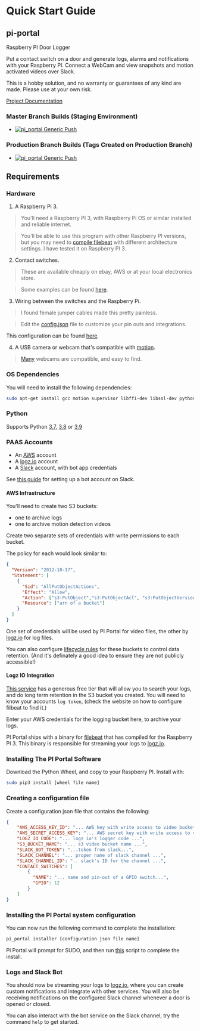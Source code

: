 # Quick Start Guide

## pi-portal

Raspberry PI Door Logger

Put a contact switch on a door and generate logs, alarms and notifications with your Raspberry PI.  Connect a WebCam and view snapshots and motion activated videos over Slack.

This is a hobby solution, and no warranty or guarantees of any kind are made.  Please use at your own risk.

[Project Documentation](https://pi_portal.readthedocs.io/)

### Master Branch Builds (Staging Environment)
- [![pi_portal Generic Push](https://github.com/pi-portal/pi_portal/workflows/pi_portal-push-generic/badge.svg?branch=master)](https://github.com/pi-portal/pi_portal/actions)

### Production Branch Builds (Tags Created on Production Branch)
- [![pi_portal Generic Push](https://github.com/pi-portal/pi_portal/workflows/pi_portal-push-generic/badge.svg?branch=production)](https://github.com/pi-portal/pi_portal/actions)

## Requirements

### Hardware

1. A Raspberry Pi 3.

>You'll need a Raspberry PI 3, with Raspberry Pi OS or similar installed and reliable internet.
 
>You'll be able to use this program with other Raspberry PI versions, but you may need to [compile filebeat](./scripts/arm/filebeat.sh) with different architecture settings.  I have tested it on Raspberry PI 3.

2. Contact switches.
> These are available cheaply on ebay, AWS or at your local electronics store. 

> Some examples can be found [here](https://www.burglaryalarmsystem.com/category/magnetic-contact.html).

3. Wiring between the switches and the Raspberry Pi.
> I found female jumper cables made this pretty painless.

> Edit the [config.json](./config.json) file to customize your pin outs and integrations.

This configuration can be found [here](pi_portal/config.py).

4. A USB camera or webcam that's compatible with [motion](https://motion-project.github.io/).

> [Many](https://www.lavrsen.dk/foswiki/bin/view/Motion/WorkingDevices) webcams are compatible, and easy to find.

### OS Dependencies

You will need to install the following dependencies:

```bash
sudo apt-get install gcc motion supervisor libffi-dev libssl-dev python3-dev
```

### Python

Supports Python [3.7](https://www.python.org/downloads/release/python-370/), [3.8](https://www.python.org/downloads/release/python-380/) or [3.9](https://www.python.org/downloads/release/python-390/)

### PAAS Accounts

- An [AWS](https://aws.amazon.com/) account
- A [logz.io](https://logz.io/) account
- A [Slack](https://slack.com) account, with bot app credentials

See [this guide](https://ritikjain1272.medium.com/how-to-make-a-slack-bot-in-python-using-slacks-rtm-api-335b393563cd) for setting up a bot account on Slack.

#### AWS Infrastructure

You'll need to create two S3 buckets:
- one to archive logs
- one to archive motion detection videos

Create two separate sets of credentials with write permissions to each bucket.

The policy for each would look similar to:

```json
{
  "Version": "2012-10-17",
  "Statement": [
    {
      "Sid": "AllPutObjectActions",
      "Effect": "Allow",
      "Action": ["s3:PutObject","s3:PutObjectAcl", "s3:PutObjectVersionAcl"],
      "Resource": ["arn of a bucket"]
    }
  ]
}
```

One set of credentials will be used by PI Portal for video files, the other by [logz.io](https://logz.io/) for log files.

You can also configure [lifecycle rules](https://docs.aws.amazon.com/AmazonS3/latest/userguide/object-lifecycle-mgmt.html) for these buckets to control data retention.  (And it's definately a good idea to ensure they are not publicly accessible!)  

#### Logz IO Integration

[This service](https://logz.io/) has a generous free tier that will allow you to search your logs, and do long term retention in the S3 bucket you created.
You will need to know your accounts `log token`, (check the website on how to configure filbeat to find it.)

Enter your AWS credentials for the logging bucket here, to archive your logs. 

PI Portal ships with a binary for [filebeat](https://www.elastic.co/beats/filebeat) that has compiled for the Raspberry PI 3.  This binary is responsible for streaming your logs to [logz.io](https://logz.io/).  

### Installing The PI Portal Software

Download the Python Wheel, and copy to your Raspberry PI.
Install with:

```bash
sudo pip3 install [wheel file name]
```

### Creating a configuration file

Create a configuration json file that contains the following:

```json
{
    "AWS_ACCESS_KEY_ID": "... AWS key with write access to video bucket ...",
    "AWS_SECRET_ACCESS_KEY": "... AWS secret key with write access to video bucket ...",
    "LOGZ_IO_CODE": "... logz io's logger code ...",
    "S3_BUCKET_NAME": "... s3 video bucket name ...",
    "SLACK_BOT_TOKEN": "...token from slack...",
    "SLACK_CHANNEL": "... proper name of slack channel ...",
    "SLACK_CHANNEL_ID": ".. slack's ID for the channel ...",
    "CONTACT_SWITCHES": [
        {
          "NAME": "... name and pin-out of a GPIO switch...",
          "GPIO": 12
        }
    ]
}
```

### Installing the PI Portal system configuration

You can now run the following command to complete the installation:

```bash
pi_portal installer [configuration json file name]
```

Pi Portal will prompt for SUDO, and then run [this](pi_portal/installation/scripts/install.sh) script to complete the install.


### Logs and Slack Bot

You should now be streaming your logs to [logz.io](https://logz.io/), where you can create custom notifications and integrate with other services.
You will also be receiving notifications on the configured Slack channel whenever a door is opened or closed.

You can also interact with the bot service on the Slack channel, try the command `help` to get started.
